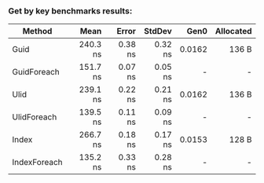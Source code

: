 ### Get by key benchmarks results:

| Method       |     Mean |   Error |  StdDev |   Gen0 | Allocated |
|--------------|---------:|--------:|--------:|-------:|----------:|
| Guid         | 240.3 ns | 0.38 ns | 0.32 ns | 0.0162 |     136 B |
| GuidForeach  | 151.7 ns | 0.07 ns | 0.05 ns |      - |         - |
| Ulid         | 239.1 ns | 0.22 ns | 0.21 ns | 0.0162 |     136 B |
| UlidForeach  | 139.5 ns | 0.11 ns | 0.09 ns |      - |         - |
| Index        | 266.7 ns | 0.18 ns | 0.17 ns | 0.0153 |     128 B |
| IndexForeach | 135.2 ns | 0.33 ns | 0.28 ns |      - |         - |
